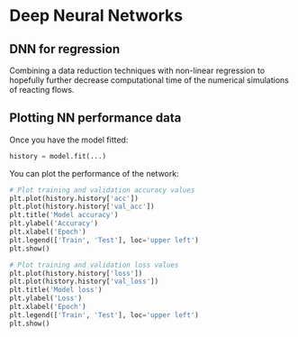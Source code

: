 # Deep Neural Networks

## DNN for regression

Combining a data reduction techniques with non-linear regression to hopefully further decrease computational time of the numerical simulations of reacting flows.

## Plotting NN performance data

Once you have the model fitted:

```python
history = model.fit(...)
```

You can plot the performance of the network:

```python
# Plot training and validation accuracy values
plt.plot(history.history['acc'])
plt.plot(history.history['val_acc'])
plt.title('Model accuracy')
plt.ylabel('Accuracy')
plt.xlabel('Epoch')
plt.legend(['Train', 'Test'], loc='upper left')
plt.show()

# Plot training and validation loss values
plt.plot(history.history['loss'])
plt.plot(history.history['val_loss'])
plt.title('Model loss')
plt.ylabel('Loss')
plt.xlabel('Epoch')
plt.legend(['Train', 'Test'], loc='upper left')
plt.show()
```
